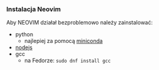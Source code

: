 ### Instalacja Neovim

Aby NEOVIM działał bezproblemowo należy zainstalować:

- python
  - najlepiej za pomocą [miniconda](https://docs.anaconda.com/miniconda/install/)
- [nodejs](https://nodejs.org/en/download)
- gcc
  - na Fedorze: `sudo dnf install gcc`
